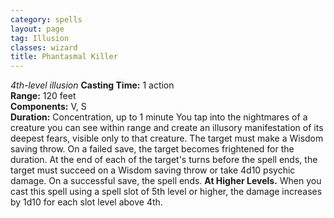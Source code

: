 ```yaml
---
category: spells
layout: page
tag: Illusion
classes: wizard
title: Phantasmal Killer
---
```


_4th-level illusion_ **Casting Time:** 1 action    
**Range:** 120 feet    
**Components:** V, S    
**Duration:** Concentration, up to 1 minute You tap into the nightmares of a creature you can see within range and create an illusory manifestation of its deepest fears, visible only to that creature. The target must make a Wisdom saving throw. On a failed save, the target becomes frightened for the duration. At the end of each of the target's turns before the spell ends, the target must succeed on a Wisdom saving throw or take 4d10 psychic damage. On a successful save, the spell ends. **At Higher Levels.** When you cast this spell using a spell slot of 5th level or higher, the damage increases by 1d10 for each slot level above 4th.